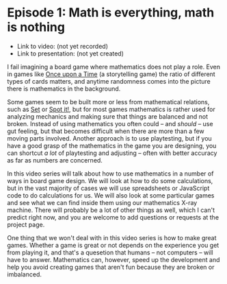 # Episode 1: Math is everything, math is nothing

* Link to video: (not yet recorded)
* Link to presentation: (not yet created)

I fail imagining a board game where mathematics does not play a role. Even in games like [Once upon a Time](https://boardgamegeek.com/boardgame/1234/once-upon-time-storytelling-card-game) (a storytelling game) the ratio of different types of cards matters, and anytime randomness comes into the picture there is mathematics in the background.

Some games seem to be built more or less from mathematical relations, such as [Set](https://boardgamegeek.com/boardgame/1198/set) or [Spot it!](https://boardgamegeek.com/boardgame/63268/spot-it), but for most games mathematics is rather used for analyzing mechanics and making sure that things are balanced and not broken. Instead of using mathematics you often could – and _should_ – use gut feeling, but that becomes difficult when there are more than a few moving parts involved. Another approach is to use playtesting, but if you have a good grasp of the mathematics in the game you are designing, you can shortcut _a lot_ of playtesting and adjusting – often with better accuracy as far as numbers are concerned.

In this video series will talk about how to use mathematics in a number of ways in board game design. We will look at how to do some calculations, but in the vast majority of cases we will use spreadsheets or JavaScript code to do calculations for us. We will also look at some particular games and see what we can find inside them using our mathematics X-ray machine. There will probably be a lot of other things as well, which I can't predict right now, and you are welcome to add questions or requests at the project page.

One thing that we won't deal with in this video series is how to make great games. Whether a game is great or not depends on the experience you get from playing it, and that's a quesetion that humans – not computers – will have to answer. Mathematics can, however, speed up the development and help you avoid creating games that aren't fun because they are broken or imbalanced.
